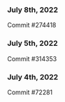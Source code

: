 ### July 8th, 2022

Commit #274418

### July 5th, 2022

Commit #314353


### July 4th, 2022

Commit #72281
